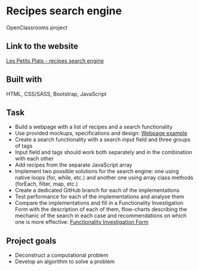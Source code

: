 # Recipes search engine

OpenClassrooms project

## Link to the website

[Les Petits Plats - recipes search engine](https://dimterion.github.io/Recipes-search-engine/)

## Built with

HTML, CSS/SASS, Bootstrap, JavaScript

## Task

- Build a webpage with a list of recipes and a search functionality
- Use provided mockups, specifications and design: [Webpage example](https://www.figma.com/file/bcU7zyhMTJM26j50pm9EKx/UI-Design-Les-Petits-Plats-EN)
- Create a search functionality with a search input field and three groups of tags
- Input field and tags should work both separately and in the combination with each other
- Add recipes from the separate JavaScript array
- Implement two possible solutions for the search engine: one using native loops (for, while, etc.) and another one using array class methods (forEach, filter, map, etc.)
- Create a dedicated GitHub branch for each of the implementations
- Test performance for each of the implementations and analyse them
- Compare the implementations and fill in a Functionality Investigation Form with the description of each of them, flow-charts describing the mechanic of the search in each case and recommendations on which one is more effective: [Functionality Investigation Form](https://github.com/Dimterion/Recipes-search-engine/blob/main/assets/Functionality%20Investigation%20Form.pdf)

## Project goals

- Deconstruct a computational problem
- Develop an algorithm to solve a problem

